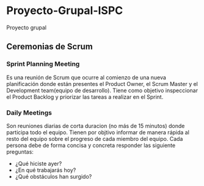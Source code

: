 # Proyecto-Grupal-ISPC
Proyecto grupal
## Ceremonias de Scrum
### Sprint Planning Meeting 
Es una reunión de Scrum que ocurre al comienzo de una nueva planificación donde están presentes el Product Owner, el Scrum Master y el Development team(equipo de desarrollo). Tiene como objetivo inspeccionar el Product Backlog y priorizar las tareas a realizar en el Sprint.
### Daily Meetings
Son reuniones diarias de corta duracion (no más de 15 minutos) donde participa todo el equipo. Tienen por objtivo informar de manera rápida al resto del equipo sobre el progreso de cada miembro del equipo. 
Cada persona debe de forma concisa y concreta responder las siguiente preguntas:
- ¿Qué hiciste ayer?
- ¿En qué trabajarás hoy?
- ¿Qué obstáculos han surgido?
